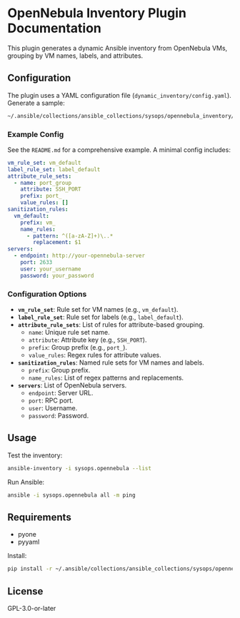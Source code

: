 # OpenNebula Inventory Plugin Documentation

This plugin generates a dynamic Ansible inventory from OpenNebula VMs, grouping by VM names, labels, and attributes.

## Configuration

The plugin uses a YAML configuration file (`dynamic_inventory/config.yaml`). Generate a sample:
```bash
~/.ansible/collections/ansible_collections/sysops/opennebula_inventory/plugins/inventory/opennebula.py --generate-config
```

### Example Config
See the `README.md` for a comprehensive example. A minimal config includes:
```yaml
vm_rule_set: vm_default
label_rule_set: label_default
attribute_rule_sets:
  - name: port_group
    attribute: SSH_PORT
    prefix: port_
    value_rules: []
sanitization_rules:
  vm_default:
    prefix: vm_
    name_rules:
      - pattern: ^([a-zA-Z]+)\..*
        replacement: $1
servers:
  - endpoint: http://your-opennebula-server
    port: 2633
    user: your_username
    password: your_password
```

### Configuration Options
- **`vm_rule_set`**: Rule set for VM names (e.g., `vm_default`).
- **`label_rule_set`**: Rule set for labels (e.g., `label_default`).
- **`attribute_rule_sets`**: List of rules for attribute-based grouping.
  - `name`: Unique rule set name.
  - `attribute`: Attribute key (e.g., `SSH_PORT`).
  - `prefix`: Group prefix (e.g., `port_`).
  - `value_rules`: Regex rules for attribute values.
- **`sanitization_rules`**: Named rule sets for VM names and labels.
  - `prefix`: Group prefix.
  - `name_rules`: List of regex patterns and replacements.
- **`servers`**: List of OpenNebula servers.
  - `endpoint`: Server URL.
  - `port`: RPC port.
  - `user`: Username.
  - `password`: Password.

## Usage
Test the inventory:
```bash
ansible-inventory -i sysops.opennebula --list
```

Run Ansible:
```bash
ansible -i sysops.opennebula all -m ping
```

## Requirements
- pyone
- pyyaml

Install:
```bash
pip install -r ~/.ansible/collections/ansible_collections/sysops/opennebula_inventory/requirements.txt
```

## License
GPL-3.0-or-later